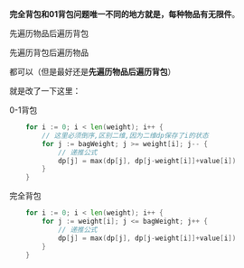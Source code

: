 **完全背包和01背包问题唯一不同的地方就是，每种物品有无限件**。

先遍历物品后遍历背包

先遍历背包后遍历物品

都可以（但是最好还是**先遍历物品后遍历背包**）



就是改了一下这里：

0-1背包

```go
	for i := 0; i < len(weight); i++ {
		// 这里必须倒序,区别二维,因为二维dp保存了i的状态
		for j := bagWeight; j >= weight[i]; j-- {
			// 递推公式
			dp[j] = max(dp[j], dp[j-weight[i]]+value[i])
		}
	}
```



完全背包

```go
	for i := 0; i < len(weight); i++ {
		for j := weight[i]; j <= bagWeight; j++ {
			// 递推公式
			dp[j] = max(dp[j], dp[j-weight[i]]+value[i])
		}
	}
```

